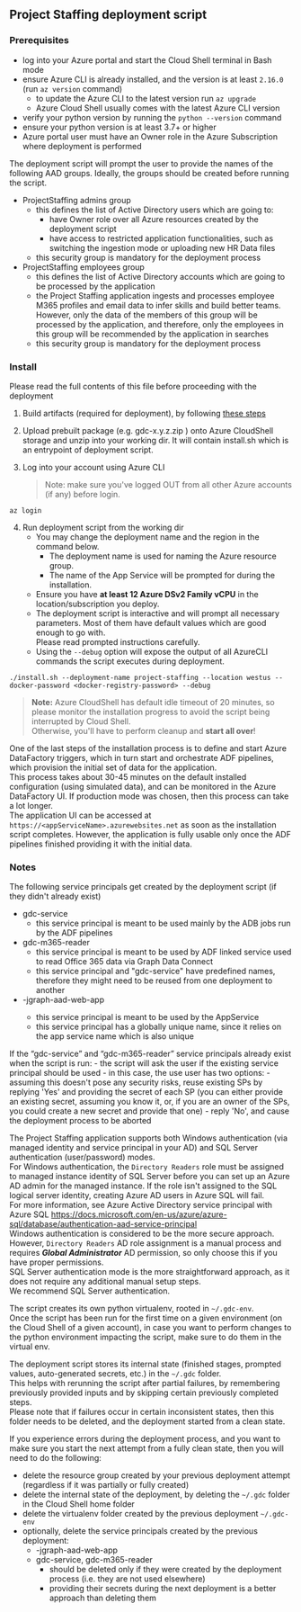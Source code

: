 ## Project Staffing deployment script

### Prerequisites

- log into your Azure portal and start the Cloud Shell terminal in Bash mode
- ensure Azure CLI is already installed, and the version is at least `2.16.0` (run `az version` command)
    - to update the Azure CLI to the latest version run `az upgrade`
    - Azure Cloud Shell usually comes with the latest Azure CLI version
- verify your python version by running the `python --version` command
- ensure your python version is at least 3.7+ or higher
- Azure portal user must have an Owner role in the Azure Subscription where deployment is performed 

The deployment script will prompt the user to provide the names of the following AAD groups.
Ideally, the groups should be created before running the script.
- ProjectStaffing admins group
    - this defines the list of Active Directory users which are going to: 
        - have Owner role over all Azure resources created by the deployment script
        - have access to restricted application functionalities, such as switching the ingestion mode or uploading new HR Data files
    - this security group is mandatory for the deployment process
- ProjectStaffing employees group
    - this defines the list of Active Directory accounts which are going to be processed by the application
    - the Project Staffing application ingests and processes employee M365 profiles and email data to infer skills and
      build better teams. However, only the data of the members of this group will be processed by the application, and
      therefore, only the employees in this group will be recommended by the application in searches
    - this security group is mandatory for the deployment process
    

### Install 
Please read the full contents of this file before proceeding with the deployment

1. Build artifacts  (required for deployment), by following [these steps]( ../README.MD#building-the-artifacts-zip)
   
2. Upload prebuilt package (e.g. gdc-x.y.z.zip ) onto Azure CloudShell storage and unzip into your working dir.
   It will contain install.sh which is an entrypoint of deployment script. 

3. Log into your account using Azure CLI
    > Note: make sure you've logged OUT from all other Azure accounts (if any) before login. 
```
az login
```
  
4. Run deployment script from the working dir
    - You may change the deployment name and the region in the command below.
        - The deployment name is used for naming the Azure resource group.
        - The name of the App Service will be prompted for during the installation.
    - Ensure you have **at least 12 Azure DSv2 Family vCPU** in the location/subscription you deploy.
    - The deployment script is interactive and will prompt all necessary parameters.
      Most of them have default values which are good enough to go with.  
      Please read prompted instructions carefully.
    - Using the `--debug` option will expose the output of all AzureCLI commands the script executes during deployment.
```
./install.sh --deployment-name project-staffing --location westus --docker-password <docker-registry-password> --debug
```

> **Note:** Azure CloudShell has default idle timeout of 20 minutes,
> so please monitor the installation progress to avoid the script being interrupted by Cloud Shell.  
> Otherwise, you'll have to perform cleanup and **start all over**!

One of the last steps of the installation process is to define and start Azure DataFactory triggers, which in turn start 
and orchestrate ADF pipelines, which provision the initial set of data for the application.  
This process takes about 30-45 minutes on the default installed configuration (using simulated data), and can be monitored 
in the Azure DataFactory UI. If production mode was chosen, then this process can take a lot longer.  
The application UI can be accessed at `https://<appServiceName>.azurewebsites.net` as soon as the installation script
completes. However, the application is fully usable only once the ADF pipelines finished providing it with the initial data.


### Notes
The following service principals get created by the deployment script (if they didn't already exist)
- gdc-service
    - this service principal is meant to be used mainly by the ADB jobs run by the ADF pipelines
- gdc-m365-reader
    - this service principal is meant to be used by ADF linked service used to read Office 365 data via Graph Data Connect
    - this service principal and "gdc-service" have predefined names, therefore they might need to be reused from one 
      deployment to another
- <app-service-name>-jgraph-aad-web-app
    - this service principal is meant to be used by the AppService
    - this service principal has a globally unique name, since it relies on the app service name which is also unique

If the “gdc-service” and “gdc-m365-reader” service principals already exist when the script is run:
    - the script will ask the user if the existing service principal should be used
    - in this case, the use user has two options:
        - assuming this doesn't pose any security risks, reuse existing SPs by replying 'Yes' and providing the secret
          of each SP (you can either provide an existing secret, assuming you know it, or, if you are an owner of the
          SPs, you could create a new secret and provide that one)
        - reply 'No', and cause the deployment process to be aborted

The Project Staffing application supports both Windows authentication (via managed identity and service principal in
your AD) and SQL Server authentication (user/password) modes.  
For Windows authentication, the `Directory Readers` role must be assigned to managed instance identity of SQL Server
before you can set up an Azure AD admin for the managed instance. If the role isn't assigned to the SQL logical server
identity, creating Azure AD users in Azure SQL will fail.  
For more information, see Azure Active Directory service principal with Azure SQL https://docs.microsoft.com/en-us/azure/azure-sql/database/authentication-aad-service-principal  
Windows authentication is considered to be the more secure approach. However, `Directory Readers` AD role assignment is
a manual process and requires ***Global Administrator*** AD permission, so only choose this if you have proper permissions.  
SQL Server authentication mode is the more straightforward approach, as it does not require any additional manual setup steps.  
We recommend SQL Server authentication.

The script creates its own python virtualenv, rooted in `~/.gdc-env`.  
Once the script has been run for the first time on a given environment (on the Cloud Shell of a given account), in case
you want to perform changes to the python environment impacting the script, make sure to do them in the virtual env.

The deployment script stores its internal state (finished stages, prompted values, auto-generated secrets, etc.) in the `~/.gdc` folder.  
This helps with rerunning the script after partial failures, by remembering previously provided inputs and by
skipping certain previously completed steps.  
Please note that if failures occur in certain inconsistent states, then this folder needs to be deleted, and the deployment
started from a clean state.

If you experience errors during the deployment process, and you want to make sure you start the next attempt from a 
fully clean state, then you will need to do the following:
- delete the resource group created by your previous deployment attempt (regardless if it was partially or fully created)
- delete the internal state of the deployment, by deleting the `~/.gdc` folder in the Cloud Shell home folder 
- delete the virtualenv folder created by the previous deployment `~/.gdc-env`
- optionally, delete the service principals created by the previous deployment:
    - <app-service-name>-jgraph-aad-web-app
    - gdc-service, gdc-m365-reader 
        - should be deleted only if they were created by the deployment process (i.e. they are not used elsewhere)
        - providing their secrets during the next deployment is a better approach than deleting them
     

